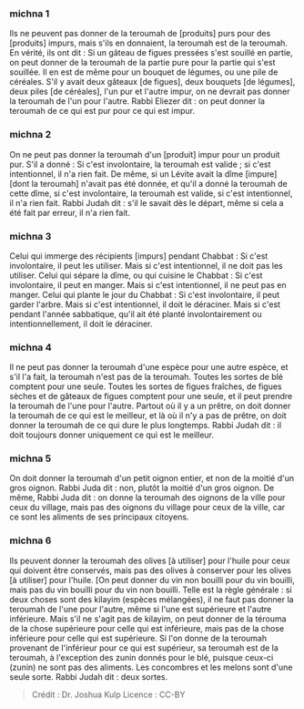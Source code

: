 
### michna 1
Ils ne peuvent pas donner de la teroumah de [produits] purs pour des [produits] impurs, mais s'ils en donnaient, la teroumah est de la teroumah. En vérité, ils ont dit : Si un gâteau de figues pressées s'est souillé en partie, on peut donner de la teroumah de la partie pure pour la partie qui s'est souillée. Il en est de même pour un bouquet de légumes, ou une pile de céréales. S'il y avait deux gâteaux [de figues], deux bouquets [de légumes], deux piles [de céréales], l'un pur et l'autre impur, on ne devrait pas donner la teroumah de l'un pour l'autre. Rabbi Eliezer dit : on peut donner la teroumah de ce qui est pur pour ce qui est impur.

### michna 2
On ne peut pas donner la teroumah d'un [produit] impur pour un produit pur. S'il a donné : Si c'est involontaire, la teroumah est valide ; si c'est intentionnel, il n'a rien fait. De même, si un Lévite avait la dîme [impure] [dont la teroumah] n'avait pas été donnée, et qu'il a donné la teroumah de cette dîme, si c'est involontaire, la teroumah est valide, si c'est intentionnel, il n'a rien fait. Rabbi Judah dit : s'il le savait dès le départ, même si cela a été fait par erreur, il n'a rien fait.

### michna 3
Celui qui immerge des récipients [impurs] pendant Chabbat : Si c'est involontaire, il peut les utiliser. Mais si c'est intentionnel, il ne doit pas les utiliser. Celui qui sépare la dîme, ou qui cuisine le Chabbat : Si c'est involontaire, il peut en manger. Mais si c'est intentionnel, il ne peut pas en manger. Celui qui plante le jour du Chabbat : Si c'est involontaire, il peut garder l'arbre. Mais si c'est intentionnel, il doit le déraciner. Mais si c'est pendant l'année sabbatique, qu'il ait été planté involontairement ou intentionnellement, il doit le déraciner.

### michna 4
Il ne peut pas donner la teroumah d'une espèce pour une autre espèce, et s'il l'a fait, la teroumah n'est pas de la teroumah. Toutes les sortes de blé comptent pour une seule. Toutes les sortes de figues fraîches, de figues sèches et de gâteaux de figues comptent pour une seule, et il peut prendre la teroumah de l'une pour l'autre. Partout où il y a un prêtre, on doit donner la teroumah de ce qui est le meilleur, et là où il n'y a pas de prêtre, on doit donner la teroumah de ce qui dure le plus longtemps. Rabbi Judah dit : il doit toujours donner uniquement ce qui est le meilleur.

### michna 5
On doit donner la teroumah d'un petit oignon entier, et non de la moitié d'un gros oignon. Rabbi Juda dit : non, plutôt la moitié d'un gros oignon. De même, Rabbi Juda dit : on donne la teroumah des oignons de la ville pour ceux du village, mais pas des oignons du village pour ceux de la ville, car ce sont les aliments de ses principaux citoyens.

### michna 6
Ils peuvent donner la teroumah des olives [à utiliser] pour l'huile pour ceux qui doivent être conservés, mais pas des olives à conserver pour les olives [à utiliser] pour l'huile. [On peut donner du vin non bouilli pour du vin bouilli, mais pas du vin bouilli pour du vin non bouilli. Telle est la règle générale : si deux choses sont des kilayim (espèces mélangées), il ne faut pas donner la teroumah de l'une pour l'autre, même si l'une est supérieure et l'autre inférieure. Mais s'il ne s'agit pas de kilayim, on peut donner de la térouma de la chose supérieure pour celle qui est inférieure, mais pas de la chose inférieure pour celle qui est supérieure. Si l'on donne de la teroumah provenant de l'inférieur pour ce qui est supérieur, sa teroumah est de la teroumah, à l'exception des zunin donnés pour le blé, puisque ceux-ci (zunin) ne sont pas des aliments. Les concombres et les melons sont d'une seule sorte. Rabbi Judah dit : deux sortes.

>Crédit : Dr. Joshua Kulp
>Licence : CC-BY